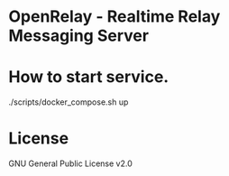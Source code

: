 # OpenRelay - Realtime Relay Messaging Server

# How to start service.
./scripts/docker_compose.sh up


# License
GNU General Public License v2.0
